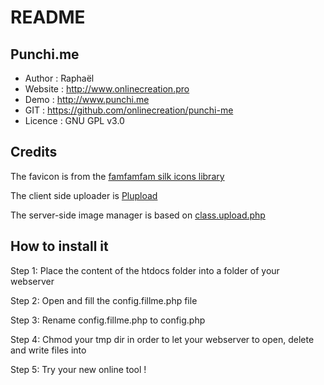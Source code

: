 README
======

Punchi.me
--------
* Author :    Raphaël
* Website :   http://www.onlinecreation.pro
* Demo :      http://www.punchi.me
* GIT :       https://github.com/onlinecreation/punchi-me
* Licence :   GNU GPL v3.0

Credits
-------

The favicon is from the [famfamfam silk icons library](http://www.famfamfam.com/lab/icons/silk/)

The client side uploader is [Plupload](http://www.plupload.com/)

The server-side image manager is based on [class.upload.php](http://www.verot.net/php_class_upload.htm)

How to install it
-----------------
    
Step 1: Place the content of the htdocs folder into a folder of your webserver
    
Step 2: Open and fill the config.fillme.php file
    
Step 3: Rename config.fillme.php to config.php
    
Step 4: Chmod your tmp dir in order to let your webserver to open, delete and write files into

Step 5: Try your new online tool !
